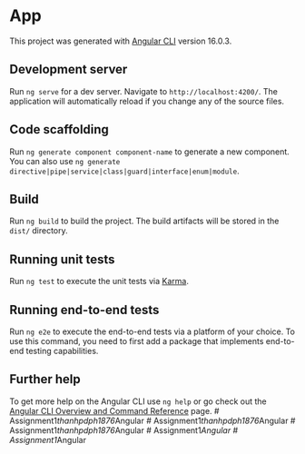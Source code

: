 # App

This project was generated with [Angular CLI](https://github.com/angular/angular-cli) version 16.0.3.

## Development server

Run `ng serve` for a dev server. Navigate to `http://localhost:4200/`. The application will automatically reload if you change any of the source files.

## Code scaffolding

Run `ng generate component component-name` to generate a new component. You can also use `ng generate directive|pipe|service|class|guard|interface|enum|module`.

## Build

Run `ng build` to build the project. The build artifacts will be stored in the `dist/` directory.

## Running unit tests

Run `ng test` to execute the unit tests via [Karma](https://karma-runner.github.io).

## Running end-to-end tests

Run `ng e2e` to execute the end-to-end tests via a platform of your choice. To use this command, you need to first add a package that implements end-to-end testing capabilities.

## Further help

To get more help on the Angular CLI use `ng help` or go check out the [Angular CLI Overview and Command Reference](https://angular.io/cli) page.
#   A s s i g n m e n t 1 _ t h a n h p d p h 1 8 7 6 _ A n g u l a r  
 #   A s s i g n m e n t 1 _ t h a n h p d p h 1 8 7 6 _ A n g u l a r  
 #   A s s i g n m e n t 1 _ t h a n h p d p h 1 8 7 6 _ A n g u l a r  
 #   A s s i g n m e n t 1 _ A n g u l a r  
 #   A s s i g n m e n t 1 _ A n g u l a r  
 